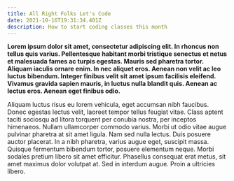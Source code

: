 ```yaml
---
title: All Right Folks Let's Code
date: 2021-10-16T19:31:34.401Z
description: How to start coding classes this month
---
```

**Lorem ipsum dolor sit amet, consectetur adipiscing elit. In rhoncus non tellus quis varius. Pellentesque habitant morbi tristique senectus et netus et malesuada fames ac turpis egestas. Mauris sed pharetra tortor. Aliquam iaculis ornare enim. In nec aliquet eros. Aenean non velit ac leo luctus bibendum. Integer finibus velit sit amet ipsum facilisis eleifend. Vivamus gravida sapien mauris, in luctus nulla blandit quis. Aenean ac lectus eros. Aenean eget finibus odio.**

Aliquam luctus risus eu lorem vehicula, eget accumsan nibh faucibus. Donec egestas lectus velit, laoreet tempor tellus feugiat vitae. Class aptent taciti sociosqu ad litora torquent per conubia nostra, per inceptos himenaeos. Nullam ullamcorper commodo varius. Morbi ut odio vitae augue pulvinar pharetra at sit amet ligula. Nam sed nulla lectus. Duis posuere auctor placerat. In a nibh pharetra, varius augue eget, suscipit massa. Quisque fermentum bibendum tortor, posuere elementum neque. Morbi sodales pretium libero sit amet efficitur. Phasellus consequat erat metus, sit amet maximus dolor volutpat at. Sed in interdum augue. Proin a ultricies libero.